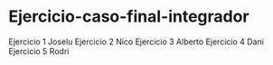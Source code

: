 # Ejercicio-caso-final-integrador
Ejercicio 1 Joselu
Ejercicio 2 Nico
Ejercicio 3 Alberto
Ejercicio 4 Dani
Ejercicio 5 Rodri
